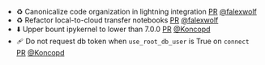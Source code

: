 - ♻️ Canonicalize code organization in lightning integration [PR](https://github.com/laminlabs/lamindb/pull/3166) [@falexwolf](https://github.com/falexwolf)
- ♻️ Refactor local-to-cloud transfer notebooks [PR](https://github.com/laminlabs/lamindb/pull/3164) [@falexwolf](https://github.com/falexwolf)
- ⬇️ Upper bount ipykernel to lower than 7.0.0 [PR](https://github.com/laminlabs/lamindb/pull/3163) [@Koncopd](https://github.com/Koncopd)
- 🩹 Do not request db token when `use_root_db_user` is True on `connect` [PR](https://github.com/laminlabs/lamindb-setup/pull/1165) [@Koncopd](https://github.com/Koncopd)
